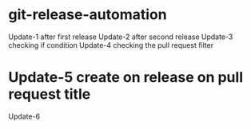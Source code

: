 # git-release-automation
Update-1 after first release
Update-2 after second release
Update-3 checking if condition 
Update-4 checking the pull request filter
# Update-5 create on release on pull request title
Update-6
